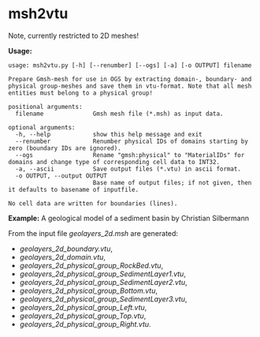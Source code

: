 # msh2vtu

Note, currently restricted to 2D meshes!

**Usage:**
```
usage: msh2vtu.py [-h] [--renumber] [--ogs] [-a] [-o OUTPUT] filename

Prepare Gmsh-mesh for use in OGS by extracting domain-, boundary- and physical group-meshes and save them in vtu-format. Note that all mesh entities must belong to a physical group!

positional arguments:
  filename              Gmsh mesh file (*.msh) as input data.

optional arguments:
  -h, --help            show this help message and exit
  --renumber            Renumber physical IDs of domains starting by zero (boundary IDs are ignored).
  --ogs                 Rename "gmsh:physical" to "MaterialIDs" for domains and change type of corresponding cell data to INT32.
  -a, --ascii           Save output files (*.vtu) in ascii format.
  -o OUTPUT, --output OUTPUT
                        Base name of output files; if not given, then it defaults to basename of inputfile.

No cell data are written for boundaries (lines).
```

**Example:**
A geological model of a sediment basin by Christian Silbermann

From the input file *geolayers_2d.msh* are generated:    
- *geolayers_2d_boundary.vtu*,
- *geolayers_2d_domain.vtu*,                 
- *geolayers_2d_physical_group_RockBed.vtu*,
- *geolayers_2d_physical_group_SedimentLayer1.vtu*,
- *geolayers_2d_physical_group_SedimentLayer2.vtu*,
- *geolayers_2d_physical_group_Bottom.vtu*,  
- *geolayers_2d_physical_group_SedimentLayer3.vtu*,
- *geolayers_2d_physical_group_Left.vtu*,    
- *geolayers_2d_physical_group_Top.vtu*,
- *geolayers_2d_physical_group_Right.vtu*.

